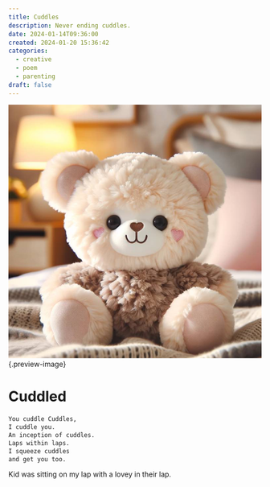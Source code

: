 ```yaml
---
title: Cuddles
description: Never ending cuddles.
date: 2024-01-14T09:36:00
created: 2024-01-20 15:36:42
categories:
  - creative
  - poem
  - parenting
draft: false
---
```


![Cuddles](../img/dalle-cuddle-bear-lovey.jpeg){.preview-image}

# Cuddled
```
You cuddle Cuddles,
I cuddle you. 
An inception of cuddles. 
Laps within laps. 
I squeeze cuddles
and get you too.
``` 

Kid was sitting on my lap with a lovey in their lap.

